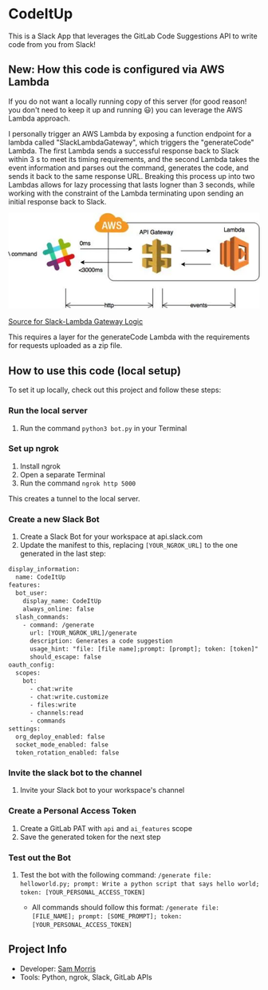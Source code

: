 # CodeItUp

This is a Slack App that leverages the GitLab Code Suggestions API to write code from you from Slack!

## New: How this code is configured via AWS Lambda

If you do not want a locally running copy of this server (for good reason! you don't need to keep it up and running :smiley:) you can leverage the AWS Lambda approach.

I personally trigger an AWS Lambda by exposing a function endpoint for a lambda called "SlackLambdaGateway", which triggers the "generateCode" Lambda. The first Lambda sends a successful response back to Slack within 3 s to meet its timing requirements, and the second Lambda takes the event information and parses out the command, generates the code, and sends it back to the same response URL. Breaking this process up into two Lambdas allows for lazy processing that lasts logner than 3 seconds, while working with the constraint of the Lambda terminating upon sending an initial response back to Slack.

![Slack-Lambda Gateway](images/slack-lambda-gateway.png)

[Source for Slack-Lambda Gateway Logic](https://phil-dobson.medium.com/building-a-slack-lambda-gateway-e078aa743352)

This requires a layer for the generateCode Lambda with the requirements for requests uploaded as a zip file.

## How to use this code (local setup)

To set it up locally, check out this project and follow these steps:

### Run the local server
1. Run the command `python3 bot.py` in your Terminal

### Set up ngrok
1. Install ngrok
1. Open a separate Terminal
1. Run the command `ngrok http 5000`

This creates a tunnel to the local server.

### Create a new Slack Bot
1. Create a Slack Bot for your workspace at api.slack.com
1. Update the manifest to this, replacing `[YOUR_NGROK_URL]` to the one generated in the last step:

```
display_information:
  name: CodeItUp
features:
  bot_user:
    display_name: CodeItUp
    always_online: false
  slash_commands:
    - command: /generate
      url: [YOUR_NGROK_URL]/generate
      description: Generates a code suggestion
      usage_hint: "file: [file name];prompt: [prompt]; token: [token]"
      should_escape: false
oauth_config:
  scopes:
    bot:
      - chat:write
      - chat:write.customize
      - files:write
      - channels:read
      - commands
settings:
  org_deploy_enabled: false
  socket_mode_enabled: false
  token_rotation_enabled: false
  ```

### Invite the slack bot to the channel
1. Invite your Slack bot to your workspace's channel

### Create a Personal Access Token
1. Create a GitLab PAT with `api` and `ai_features` scope
1. Save the generated token for the next step

### Test out the Bot
1. Test the bot with the following command:
`/generate file: helloworld.py; prompt: Write a python script that says hello world; token: [YOUR_PERSONAL_ACCESS_TOKEN]`

   * All commands should follow this format: `/generate file: [FILE_NAME]; prompt: [SOME_PROMPT]; token: [YOUR_PERSONAL_ACCESS_TOKEN]`

## Project Info
- Developer: [Sam Morris](https://gitlab.com/sam)
- Tools: Python, ngrok, Slack, GitLab APIs
